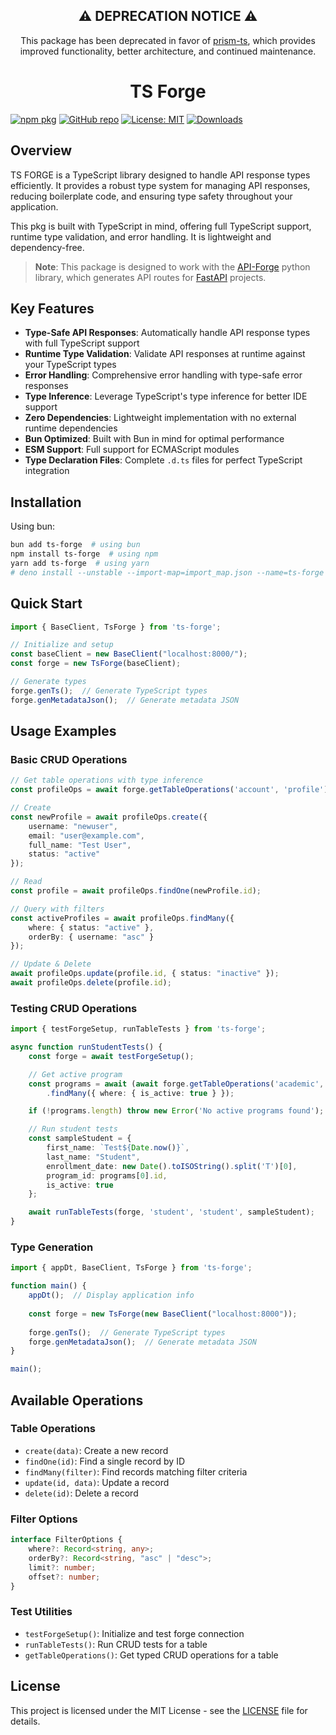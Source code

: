 <h2 align="center">⚠️ DEPRECATION NOTICE ⚠️</h2>

<p align="center">
This package has been deprecated in favor of <a href="https://github.com/Yrrrrrf/prism-ts">prism-ts</a>, which provides improved functionality, better architecture, and continued maintenance.
</p>

<h1 align="center">
  <div align="center">TS Forge</div>
</h1>


[![npm pkg](https://badge.fury.io/js/ts-forge.svg)](https://www.npmjs.com/package/ts-forge)
[![GitHub repo](https://img.shields.io/badge/GitHub-ts--forge-blue)](https://github.com/Yrrrrrf/ts-forge)
[![License: MIT](https://img.shields.io/badge/License-MIT-yellow.svg)](https://choosealicense.com/licenses/mit/)
[![Downloads](https://img.shields.io/npm/dt/ts-forge.svg)](https://www.npmjs.com/package/ts-forge)

## Overview

TS FORGE is a TypeScript library designed to handle API response types efficiently. It provides a robust type system for managing API responses, reducing boilerplate code, and ensuring type safety throughout your application.

This pkg is built with TypeScript in mind, offering full TypeScript support, runtime type validation, and error handling. It is lightweight and dependency-free.

> **Note**: This package is designed to work with the [API-Forge](https://pypi.org/project/api-forge/) python library, which generates API routes for [FastAPI](https://fastapi.tiangolo.com/) projects.


## Key Features

- **Type-Safe API Responses**: Automatically handle API response types with full TypeScript support
- **Runtime Type Validation**: Validate API responses at runtime against your TypeScript types
- **Error Handling**: Comprehensive error handling with type-safe error responses
- **Type Inference**: Leverage TypeScript's type inference for better IDE support
- **Zero Dependencies**: Lightweight implementation with no external runtime dependencies
- **Bun Optimized**: Built with Bun in mind for optimal performance
- **ESM Support**: Full support for ECMAScript modules
- **Type Declaration Files**: Complete `.d.ts` files for perfect TypeScript integration

## Installation

Using bun:
```bash
bun add ts-forge  # using bun
npm install ts-forge  # using npm
yarn add ts-forge  # using yarn
# deno install --unstable --import-map=import_map.json --name=ts-forge https://deno.land/x/ts-forge/mod.ts  # using deno
```

## Quick Start

```typescript
import { BaseClient, TsForge } from 'ts-forge';

// Initialize and setup
const baseClient = new BaseClient("localhost:8000/");
const forge = new TsForge(baseClient);

// Generate types
forge.genTs();  // Generate TypeScript types
forge.genMetadataJson();  // Generate metadata JSON
```

## Usage Examples

### Basic CRUD Operations

```typescript
// Get table operations with type inference
const profileOps = await forge.getTableOperations('account', 'profile');

// Create
const newProfile = await profileOps.create({
    username: "newuser",
    email: "user@example.com",
    full_name: "Test User",
    status: "active"
});

// Read
const profile = await profileOps.findOne(newProfile.id);

// Query with filters
const activeProfiles = await profileOps.findMany({ 
    where: { status: "active" },
    orderBy: { username: "asc" }
});

// Update & Delete
await profileOps.update(profile.id, { status: "inactive" });
await profileOps.delete(profile.id);
```

### Testing CRUD Operations

```typescript
import { testForgeSetup, runTableTests } from 'ts-forge';

async function runStudentTests() {
    const forge = await testForgeSetup();

    // Get active program
    const programs = await (await forge.getTableOperations('academic', 'program'))
        .findMany({ where: { is_active: true } });

    if (!programs.length) throw new Error('No active programs found');

    // Run student tests
    const sampleStudent = {
        first_name: `Test${Date.now()}`,
        last_name: "Student",
        enrollment_date: new Date().toISOString().split('T')[0],
        program_id: programs[0].id,
        is_active: true
    };

    await runTableTests(forge, 'student', 'student', sampleStudent);
}
```

### Type Generation

```typescript
import { appDt, BaseClient, TsForge } from 'ts-forge';

function main() {
    appDt();  // Display application info
    
    const forge = new TsForge(new BaseClient("localhost:8000"));
    
    forge.genTs();  // Generate TypeScript types
    forge.genMetadataJson();  // Generate metadata JSON
}

main();
```

## Available Operations

### Table Operations
- `create(data)`: Create a new record
- `findOne(id)`: Find a single record by ID
- `findMany(filter)`: Find records matching filter criteria
- `update(id, data)`: Update a record
- `delete(id)`: Delete a record

### Filter Options
```typescript
interface FilterOptions {
    where?: Record<string, any>;
    orderBy?: Record<string, "asc" | "desc">;
    limit?: number;
    offset?: number;
}
```

### Test Utilities
- `testForgeSetup()`: Initialize and test forge connection
- `runTableTests()`: Run CRUD tests for a table
- `getTableOperations()`: Get typed CRUD operations for a table

## License

This project is licensed under the MIT License - see the [LICENSE](LICENSE) file for details.